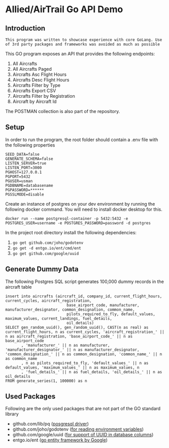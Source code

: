 # Allied/AirTrail Go API Demo

## Introduction

`This program was written to showcase experience with core GoLang. Use of 3rd party packages and frameworks was avoided as much as possible`

This GO program exposes an API that provides the following endpoints:
1. All Aircrafts
2. All Aircrafts Paged
3. Aircrafts Asc Flight Hours
4. Aircrafts Desc Flight Hours
5. Aircrafts Filter by Type
6. Aircrafts Export CSV
7. Aircrafts Filter by Registration
8. Aircraft by Aircraft Id

The POSTMAN collection is also part of the repository.

## Setup

In order to run the program, the root folder should contain a .env file with the following properties

```azure
SEED_DATA=false
GENERATE_SCHEMA=false
LISTEN_SERVER=true
LISTEN_PORT=3000
PGHOST=127.0.0.1
PGPORT=5432
PGUSER=usman
PGDBNAME=databasename
PGPASSWORD=******
PGSSLMODE=disable
```

Create an instance of postgres on your dev environment by running the following docker command. You will need to install docker desktop for this.

`docker run --name postgresql-container -p 5432:5432 -e POSTGRES_USER=username -e POSTGRES_PASSWORD=password -d postgres`

In the project root directory install the following dependencies:
1. `go get github.com/joho/godotenv`
2. `go get -d entgo.io/ent/cmd/ent`
3. `go get github.com/google/uuid`

## Generate Dummy Data

The following Postgres SQL script generates 100,000 dummy records in the aircraft table

```
insert into aircrafts (aircraft_id, company_id, current_flight_hours, current_cycles, aircraft_registration,
                           base_airport_code, manufacturer, manufacturer_designator, common_designation, common_name,
                           pilots_required_to_fly, default_values, maximum_values, current_landings, fuel_details,
                           oil_details)
SELECT gen_random_uuid(), gen_random_uuid(), CAST(n as real) as current_flight_hours, n as current_cycles, 'aircraft_registration_' || n as aircraft_registration, 'base_airport_code_' || n as base_airport_code
       , 'manufacturer_' || n as manufacturer, 'manufacturer_designator_' || n as manufacturer_designator, 'common_designation_' || n as common_designation, 'common_name_' || n as common_name
       , n as pilots_required_to_fly, 'default_values_' || n as default_values, 'maximum_values_' || n as maximum_values, n
       , 'fuel_details_' || n as fuel_details, 'oil_details_' || n as oil_details
FROM generate_series(1, 100000) as n
```

## Used Packages
Following are the only used packages that are not part of the GO standard library

 - github.com/lib/pq ([posgresql driver](https://github.com/lib/pq))
 - github.com/joho/godotenv ([for reading environment variables](https://github.com/joho/godotenv))
 - github.com/google/uuid ([for support of UUID in database columns](https://github.com/google/uuid))
 - entgo.io/ent ([go entity framework by Google](https://entgo.io))
